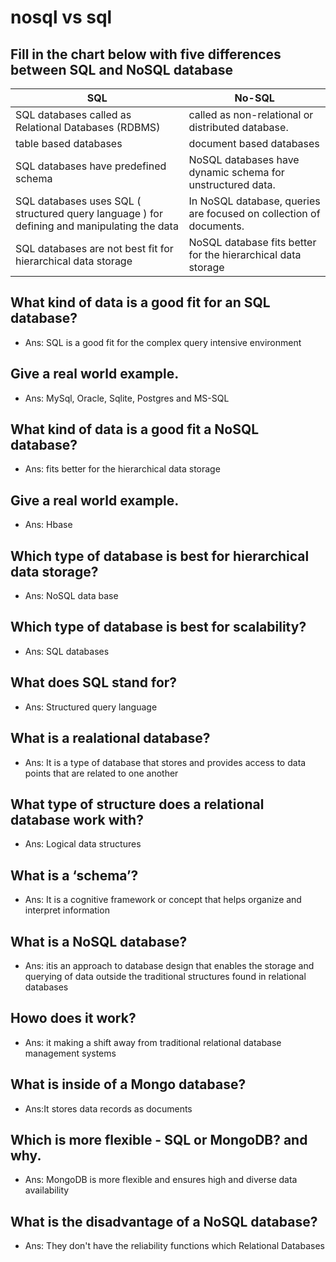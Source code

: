 # nosql vs sql

## Fill in the chart below with five differences between SQL and NoSQL database

| SQL                                                              |   No-SQL                |
| ---------------------------------------------------------------  | -------------------     |
|SQL databases  called as Relational Databases (RDBMS)             |called as non-relational or distributed database.|
|table based databases                                             |document based databases |
|SQL databases have predefined schema                              |NoSQL databases have dynamic schema for unstructured data.| 
|SQL databases uses SQL ( structured query language ) for defining and manipulating the data                                                               |In NoSQL database, queries are focused on collection of documents.|
|SQL databases are not best fit for hierarchical data storage       | NoSQL database fits better for the hierarchical data storage |

## What kind of data is a good fit for an SQL database?
* Ans: SQL is a  good fit for the complex query intensive environment 

## Give a real world example.
* Ans:  MySql, Oracle, Sqlite, Postgres and MS-SQL

## What kind of data is a good fit a NoSQL database?
* Ans:  fits better for the hierarchical data storage

## Give a real world example.
* Ans: Hbase

## Which type of database is best for hierarchical data storage?
* Ans: NoSQL data base

## Which type of database is best for scalability?
* Ans: SQL databases

## What does SQL stand for?
* Ans: Structured query language
## What is a realational database?
* Ans: It is a type of database that stores and provides access to data points that are related to one another
## What type of structure does a relational database work with?
* Ans: Logical data structures
## What is a ‘schema’?
* Ans: It is a cognitive framework or concept that helps organize and interpret information
## What is a NoSQL database?
* Ans: itis an approach to database design that enables the storage and querying of data outside the traditional structures found in relational databases
## Howo does it work?
* Ans: it making a shift away from traditional relational database management systems 
## What is inside of a Mongo database?
* Ans:It stores data records as documents
## Which is more flexible - SQL or MongoDB? and why.
* Ans: MongoDB is more flexible and ensures high and diverse data availability
## What is the disadvantage of a NoSQL database?
* Ans: They don't have the reliability functions which Relational Databases 